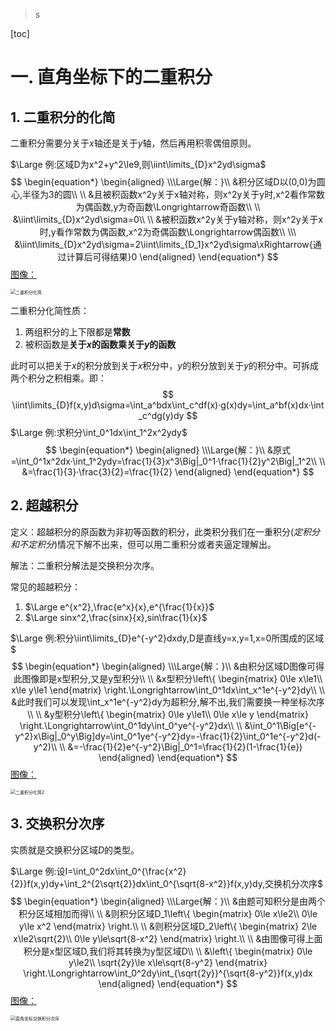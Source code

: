 

> s

[toc]

# 一. 直角坐标下的二重积分

## 1. 二重积分的化简

二重积分需要分关于$x$轴还是关于$y$轴，然后再用积零偶倍原则。

$\Large 例:区域D为x^2+y^2\le9,则\iint\limits_{D}x^2yd\sigma$
$$
\begin{equation*}
	\begin{aligned}
\\\Large{解：}\\
&积分区域D以(0,0)为圆心,半径为3的圆\\
\\
&且被积函数x^2y关于x轴对称，则x^2y关于y时,x^2看作常数为偶函数,y为奇函数\Longrightarrow奇函数\\
\\
&\iint\limits_{D}x^2yd\sigma=0\\
\\
&被积函数x^2y关于y轴对称，则x^2y关于x时,y看作常数为偶函数,x^2为奇偶函数\Longrightarrow偶函数\\
\\\
&\iint\limits_{D}x^2yd\sigma=2\iint\limits_{D_1}x^2yd\sigma\xRightarrow{通过计算后可得结果}0
	\end{aligned}
\end{equation*}
$$
[图像：](https://gitee.com/Acido/images/raw/master/image/202211071928464.png)

<img src="https://gitee.com/Acido/images/raw/master/image/202211071928464.png" alt="二重积分化简" style="zoom: 50%;" />

二重积分化简性质：

1. 两组积分的上下限都是**常数**
2. 被积函数是**关于$x$的函数乘关于$y$的函数**

此时可以把关于$x$的积分放到关于$x$积分中，$y$的积分放到关于$y$的积分中。可拆成两个积分之积相乘。即：
$$
\iint\limits_{D}f(x,y)d\sigma=\int_a^bdx\int_c^df(x)·g(x)dy=\int_a^bf(x)dx·\int_c^dg(y)dy
$$
$\Large 例:求积分\int_0^1dx\int_1^2x^2ydy$
$$
\begin{equation*}
	\begin{aligned}
\\\Large{解：}\\
&原式=\int_0^1x^2dx·\int_1^2ydy=\frac{1}{3}x^3\Big|_0^1·\frac{1}{2}y^2\Big|_1^2\\
\\
&=\frac{1}{3}·\frac{3}{2}=\frac{1}{2}
	\end{aligned}
\end{equation*}
$$

## 2. 超越积分

定义：超越积分的原函数为非初等函数的积分，此类积分我们在一重积分$(定积分和不定积分)$情况下解不出来，但可以用二重积分或者夹逼定理解出。

解法：二重积分解法是交换积分次序。

常见的超越积分：

1. $\Large e^{x^2},\frac{e^x}{x},e^{\frac{1}{x}}$
2. $\Large sinx^2,\frac{sinx}{x},sin\frac{1}{x}$

$\Large 例:积分\iint\limits_{D}e^{-y^2}dxdy,D是直线y=x,y=1,x=0所围成的区域$
$$
\begin{equation*}
	\begin{aligned}
\\\Large{解：}\\
&由积分区域D图像可得此图像即是x型积分,又是y型积分\\
\\
&x型积分\left\{ 
\begin{matrix}
0\le x\le1\\
x\le y\le1
\end{matrix}
\right.\Longrightarrow\int_0^1dx\int_x^1e^{-y^2}dy\\
\\
&此时我们可以发现\int_x^1e^{-y^2}dy为超积分,解不出,我们需要换一种坐标次序\\
\\
&y型积分\left\{ 
\begin{matrix}
0\le y\le1\\
0\le x\le y
\end{matrix}
\right.\Longrightarrow\int_0^1dy\int_0^ye^{-y^2}dx\\
\\
&\int_0^1\Big[e^{-y^2}x\Big|_0^y\Big]dy=\int_0^1ye^{-y^2}dy=-\frac{1}{2}\int_0^1e^{-y^2}d(-y^2)\\
\\
&=-\frac{1}{2}e^{-y^2}\Big|_0^1=\frac{1}{2}(1-\frac{1}{e})
	\end{aligned}
\end{equation*}
$$
[图像：](https://gitee.com/Acido/images/raw/master/image/202211071930036.png)

<img src="https://gitee.com/Acido/images/raw/master/image/202211071930036.png" alt="二重积分化简2" style="zoom: 50%;" />

## 3. 交换积分次序

实质就是交换积分区域$D$的类型。

$\Large 例:设I=\int_0^2dx\int_0^{\frac{x^2}{2}}f(x,y)dy+\int_2^{2\sqrt{2}}dx\int_0^{\sqrt{8-x^2}}f(x,y)dy,交换机分次序$
$$
\begin{equation*}
	\begin{aligned}
\\\Large{解：}\\
&由题可知积分是由两个积分区域相加而得\\
\\
&则积分区域D_1\left\{ 
\begin{matrix}
0\le x\le2\\
0\le y\le x^2
\end{matrix}
\right.\\
\\
&则积分区域D_2\left\{ 
\begin{matrix}
2\le x\le2\sqrt{2}\\
0\le y\le\sqrt{8-x^2}
\end{matrix}
\right.\\
\\
&由图像可得上面积分是x型区域D,我们将其转换为y型区域D\\
\\
&\left\{ 
\begin{matrix}
0\le y\le2\\
\sqrt{2y}\le x\le\sqrt{8-y^2}
\end{matrix}
\right.\Longrightarrow\int_0^2dy\int_{\sqrt{2y}}^{\sqrt{8-y^2}}f(x,y)dx
	\end{aligned}
\end{equation*}
$$
[图像：](https://gitee.com/Acido/images/raw/master/image/202211071948046.png)

<img src="https://gitee.com/Acido/images/raw/master/image/202211071948046.png" alt="直角坐标交换积分次序" style="zoom:50%;" />



